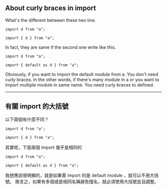 ## About curly braces in import

What's the different between these two line.

```
import d from "a";

import { d } from "a";
```

In fact, they are same if the second one write like this.

```
import d from "a";

import { default as d } from "a";
```

Obviously, if you want to import the default module from a. You don't need curly braces.
In the other words, if there's many module in a or you want to import multiple module in same name.
You need curly braces to defined.

- - -

## 有關 import 的大括號


以下兩個有什麼不同？

```
import d from "a";

import { d } from "a";
```

其實呢，下面兩個 import 幾乎是相同的

```
import d from "a";

import { default as d } from "a";
```

我想應該很明顯的，就是如果需 import 的是 default module ，就可以不用大括號。
換言之，如果有多個或是相同名稱避免撞名，就必須使用大括號並且調整。
